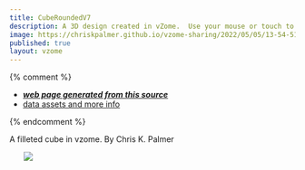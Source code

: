 ```yaml
---
title: CubeRoundedV7
description: A 3D design created in vZome.  Use your mouse or touch to interact.
image: https://chriskpalmer.github.io/vzome-sharing/2022/05/05/13-54-51-CubeRoundedV7/CubeRoundedV7.png
published: true
layout: vzome
---
```


{% comment %}
 - [***web page generated from this source***](<https://chriskpalmer.github.io/vzome-sharing/2022/05/05/CubeRoundedV7-13-54-51.html>)
 - [data assets and more info](<https://github.com/chriskpalmer/vzome-sharing/tree/main/2022/05/05/13-54-51-CubeRoundedV7/>)
 
{% endcomment %}

A filleted cube in vzome. By Chris K. Palmer

<vzome-viewer style="width: 87%; height: 60vh; margin: 5%"
       src="https://chriskpalmer.github.io/vzome-sharing/2022/05/05/13-54-51-CubeRoundedV7/CubeRoundedV7.vZome" >
  <img src="https://chriskpalmer.github.io/vzome-sharing/2022/05/05/13-54-51-CubeRoundedV7/CubeRoundedV7.png" />
</vzome-viewer>
